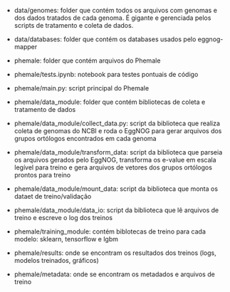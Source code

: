 - data/genomes: folder que contém todos os arquivos com genomas e dos dados tratados de cada genoma. É gigante e gerenciada pelos scripts de tratamento e coleta de dados.

- data/databases: folder que contém os databases usados pelo eggnog-mapper

- phemale: folder que contém arquivos do Phemale

- phemale/tests.ipynb: notebook para testes pontuais de código

- phemale/main.py: script principal do Phemale

- phemale/data_module: folder que contém bibliotecas de coleta e tratamento de dados

- phemale/data_module/collect_data.py: script da biblioteca que realiza coleta de genomas do NCBI e roda o EggNOG para gerar arquivos dos grupos ortólogos encontrados em cada genoma

- phemale/data_module/transform_data: script da biblioteca que parseia os arquivos gerados pelo EggNOG, transforma os e-value em escala legível para treino e gera arquivos de vetores dos grupos ortólogos prontos para treino

- phemale/data_module/mount_data: script da biblioteca que monta os dataet de treino/validação

- phemale/data_module/data_io: script da biblioteca que lê arquivos de treino e escreve o log dos treinos

- phemale/training_module: contém biblotecas de treino para cada modelo: sklearn, tensorflow e lgbm

- phemale/results: onde se encontram os resultados dos treinos (logs, modelos treinados, gráficos)

- phemale/metadata: onde se encontram os metadados e arquivos de treino